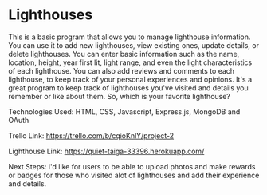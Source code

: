 # Lighthouses
This is a basic program that allows you to manage lighthouse information. You can use it to add new lighthouses, view existing ones, update details, or delete lighthouses. You can enter basic information such as the name, location, height, year first lit, light range, and even the light characteristics of each lighthouse. You can also add reviews and comments to each lighthouse, to keep track of your personal experiences and opinions. It's a great program to keep track of lighthouses you've visited and details you remember or like about them. So, which is your favorite lighthouse?




Technologies Used: HTML, CSS, Javascript, Express.js, MongoDB and OAuth

Trello Link: https://trello.com/b/cqioKnlY/project-2

Lighthouse Link: https://quiet-taiga-33396.herokuapp.com/

Next Steps: I'd like for users to be able to upload photos and make rewards or badges for those who visited alot of lighthouses and add their experience and details.
